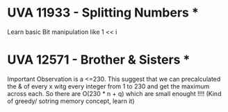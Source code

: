 # UVA 11933 - Splitting Numbers *
Learn basic Bit manipulation like  1 << i 

# UVA 12571 - Brother & Sisters *
Important Observation is a <=230. This suggest that we can precalculated the & of every x witg every integer from 1 to 230 and get the maximum across each.
So there are O(230 * n + q) which are small enought !!!! (Kind of greedy/ sotring memory concept, learn it) 
